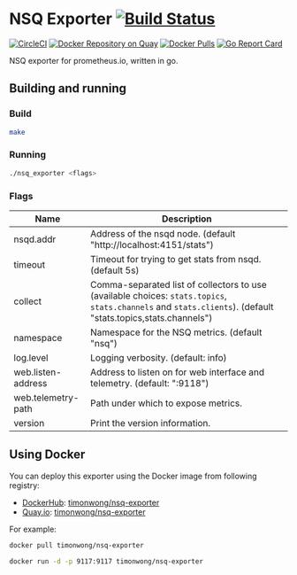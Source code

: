 # NSQ Exporter [![Build Status](https://travis-ci.org/timonwong/nsq_exporter.svg)][travis]

[![CircleCI](https://circleci.com/gh/timonwong/nsq_exporter/tree/master.svg?style=shield)][circleci]
[![Docker Repository on Quay](https://quay.io/repository/timonwong/nsq-exporter/status)][quay]
[![Docker Pulls](https://img.shields.io/docker/pulls/timonwong/nsq-exporter.svg?maxAge=604800)][hub]
[![Go Report Card](https://goreportcard.com/badge/github.com/timonwong/nsq_exporter)](https://goreportcard.com/report/github.com/timonwong/nsq_exporter)

NSQ exporter for prometheus.io, written in go.

## Building and running

### Build

```bash
make
```

### Running

```bash
./nsq_exporter <flags>
```

### Flags

Name                                       | Description
-------------------------------------------|--------------------------------------------------------------------------------------------------
nsqd.addr                                  | Address of the nsqd node. (default "http://localhost:4151/stats")
timeout                                    | Timeout for trying to get stats from nsqd. (default 5s)
collect                                    | Comma-separated list of collectors to use (available choices: `stats.topics`, `stats.channels` and `stats.clients`). (default "stats.topics,stats.channels")
namespace                                  | Namespace for the NSQ metrics. (default "nsq")
log.level                                  | Logging verbosity. (default: info)
web.listen-address                         | Address to listen on for web interface and telemetry. (default: ":9118")
web.telemetry-path                         | Path under which to expose metrics.
version                                    | Print the version information.

## Using Docker

You can deploy this exporter using the Docker image from following registry:

* [DockerHub]\: [timonwong/nsq-exporter](https://registry.hub.docker.com/u/timonwong/nsq-exporter/)
* [Quay.io]\: [timonwong/nsq-exporter](https://quay.io/repository/timonwong/nsq-exporter)

For example:

```bash
docker pull timonwong/nsq-exporter

docker run -d -p 9117:9117 timonwong/nsq-exporter
```

[circleci]: https://circleci.com/gh/timonwong/nsq_exporter
[hub]: https://hub.docker.com/r/timonwong/nsq-exporter/
[travis]: https://travis-ci.org/timonwong/nsq_exporter
[quay]: https://quay.io/repository/timonwong/nsq-exporter
[DockerHub]: https://hub.docker.com
[Quay.io]: https://quay.io
